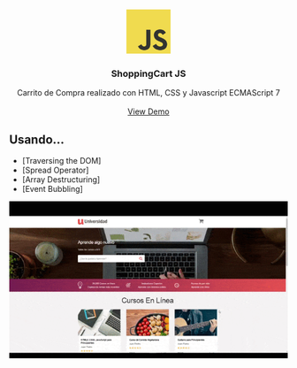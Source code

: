 <br />
<p align="center">
  <a href="#">
    <img src="img/JSLogo.png" alt="Logo" width="80" height="80">
  </a>

  <h3 align="center">ShoppingCart JS</h3>

  <p align="center">
   Carrito de Compra realizado con HTML, CSS y Javascript ECMAScript 7
    <br />
    <br />
    <a href="https://shoppingcartjc.netlify.app/">View Demo</a>
  </p>
</p>

## Usando...

* [Traversing the DOM]
* [Spread Operator]
* [Array Destructuring]
* [Event Bubbling]


<p align="center">
  <img align="center" src="img/GIFCOMP.gif">
</p>
